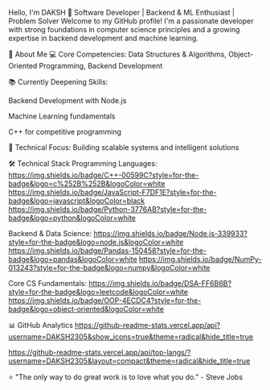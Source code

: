 Hello, I'm DAKSH 👋
Software Developer | Backend & ML Enthusiast | Problem Solver
Welcome to my GitHub profile! I'm a passionate developer with strong foundations in computer science principles and a growing expertise in backend development and machine learning.

🚀 About Me
💻 Core Competencies: Data Structures & Algorithms, Object-Oriented Programming, Backend Development

📚 Currently Deepening Skills:

Backend Development with Node.js

Machine Learning fundamentals

C++ for competitive programming

🎯 Technical Focus: Building scalable systems and intelligent solutions

🛠️ Technical Stack
Programming Languages:
https://img.shields.io/badge/C++-00599C?style=for-the-badge&logo=c%252B%252B&logoColor=white
https://img.shields.io/badge/JavaScript-F7DF1E?style=for-the-badge&logo=javascript&logoColor=black
https://img.shields.io/badge/Python-3776AB?style=for-the-badge&logo=python&logoColor=white

Backend & Data Science:
https://img.shields.io/badge/Node.js-339933?style=for-the-badge&logo=node.js&logoColor=white
https://img.shields.io/badge/Pandas-150458?style=for-the-badge&logo=pandas&logoColor=white
https://img.shields.io/badge/NumPy-013243?style=for-the-badge&logo=numpy&logoColor=white

Core CS Fundamentals:
https://img.shields.io/badge/DSA-FF6B6B?style=for-the-badge&logo=leetcode&logoColor=white
https://img.shields.io/badge/OOP-4ECDC4?style=for-the-badge&logo=object-oriented&logoColor=white

📊 GitHub Analytics
https://github-readme-stats.vercel.app/api?username=DAKSH2305&show_icons=true&theme=radical&hide_title=true

https://github-readme-stats.vercel.app/api/top-langs/?username=DAKSH2305&layout=compact&theme=radical&hide_title=true

⭐ "The only way to do great work is to love what you do." - Steve Jobs
<!---
DAKSH2305/DAKSH2305 is a ✨ special ✨ repository because its `README.md` (this file) appears on your GitHub profile.
You can click the Preview link to take a look at your changes.
--->
